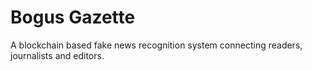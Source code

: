 # Bogus Gazette
A blockchain based fake news recognition system connecting readers, journalists and editors.


